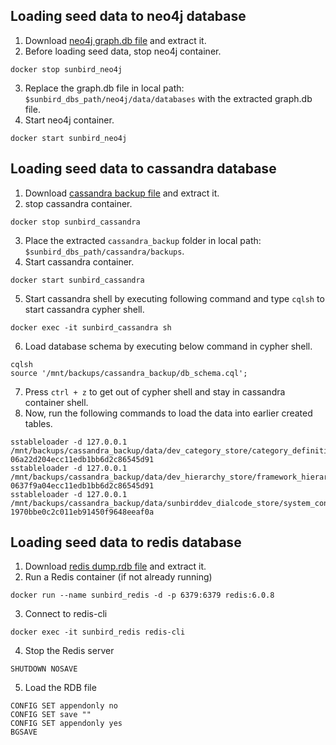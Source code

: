 ## Loading seed data to neo4j database
1. Download [neo4j graph.db file](../master-data/neo4j-graph.db.zip) and extract it.
2. Before loading seed data, stop neo4j container.
```shell
docker stop sunbird_neo4j
```   
3. Replace the graph.db file in local path: `$sunbird_dbs_path/neo4j/data/databases` with the extracted graph.db file.
4. Start neo4j container.
```shell
docker start sunbird_neo4j
```  

## Loading seed data to cassandra database
1. Download [cassandra backup file](../master-data/cassandra_backup.tar.gz) and extract it.
2. stop cassandra container.
```shell
docker stop sunbird_cassandra
```    
3. Place the extracted `cassandra_backup` folder in local path: `$sunbird_dbs_path/cassandra/backups`.
4. Start cassandra container.
```shell
docker start sunbird_cassandra
```  
5. Start cassandra shell by executing following command and type `cqlsh` to start cassandra cypher shell.
```shell
docker exec -it sunbird_cassandra sh
```
6. Load database schema by executing below command in cypher shell.
```shell
cqlsh
source '/mnt/backups/cassandra_backup/db_schema.cql';
```
7. Press `ctrl + z` to get out of cypher shell and stay in cassandra container shell.
8. Now, run the following commands to load the data into earlier created tables.
```shell
sstableloader -d 127.0.0.1 /mnt/backups/cassandra_backup/data/dev_category_store/category_definition_data-06a22d204ecc11edb1bb6d2c86545d91
sstableloader -d 127.0.0.1 /mnt/backups/cassandra_backup/data/dev_hierarchy_store/framework_hierarchy-0637f9a04ecc11edb1bb6d2c86545d91
sstableloader -d 127.0.0.1 /mnt/backups/cassandra_backup/data/sunbirddev_dialcode_store/system_config-1970bbe0c2c011eb91450f9648eeaf0a
```

## Loading seed data to redis database
1. Download [redis dump.rdb file](../master-data/redis-dump.zip) and extract it.
2. Run a Redis container (if not already running)
```shell
docker run --name sunbird_redis -d -p 6379:6379 redis:6.0.8
```   
3. Connect to redis-cli
```shell
docker exec -it sunbird_redis redis-cli
```
4. Stop the Redis server
```shell
SHUTDOWN NOSAVE
```
5. Load the RDB file
```shell
CONFIG SET appendonly no
CONFIG SET save ""
CONFIG SET appendonly yes
BGSAVE
```